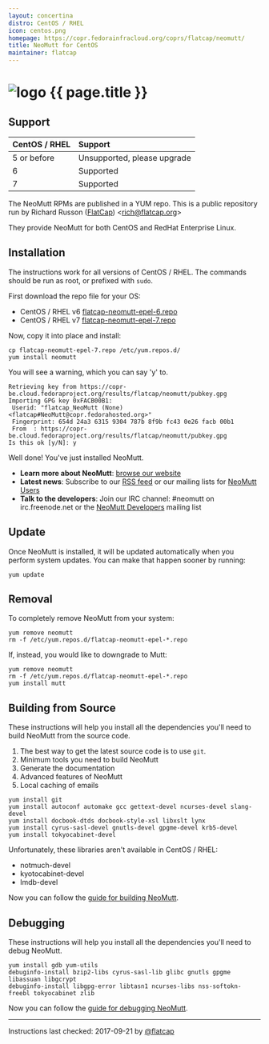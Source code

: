 ```yaml
---
layout: concertina
distro: CentOS / RHEL
icon: centos.png
homepage: https://copr.fedorainfracloud.org/coprs/flatcap/neomutt/
title: NeoMutt for CentOS
maintainer: flatcap
---
```


# ![logo](/images/distros/{{page.icon}}) {{ page.title }}

## Support <a class="offset" id="support"></a>

| CentOS / RHEL | Support                     |
| :------------ | :-------------------------- |
| 5 or before   | Unsupported, please upgrade |
| 6             | Supported                   |
| 7             | Supported                   |

The NeoMutt RPMs are published in a YUM repo. This is a public repository run
by Richard Russon ([FlatCap](https://github.com/flatcap)) <[rich@flatcap.org](mailto:rich@flatcap.org)>

They provide NeoMutt for both CentOS and RedHat Enterprise Linux.

## Installation <a class="offset" id="install"></a>

The instructions work for all versions of CentOS / RHEL. The commands should
be run as root, or prefixed with `sudo`.

First download the repo file for your OS:

- CentOS / RHEL v6
  [flatcap-neomutt-epel-6.repo](https://copr.fedorainfracloud.org/coprs/flatcap/neomutt/repo/epel-6/flatcap-neomutt-epel-6.repo)
- CentOS / RHEL v7
  [flatcap-neomutt-epel-7.repo](https://copr.fedorainfracloud.org/coprs/flatcap/neomutt/repo/epel-7/flatcap-neomutt-epel-7.repo)

Now, copy it into place and install:

```
cp flatcap-neomutt-epel-7.repo /etc/yum.repos.d/
yum install neomutt
```

You will see a warning, which you can say 'y' to.

```reply
Retrieving key from https://copr-be.cloud.fedoraproject.org/results/flatcap/neomutt/pubkey.gpg
Importing GPG key 0xFACB00B1:
 Userid: "flatcap_NeoMutt (None) <flatcap#NeoMutt@copr.fedorahosted.org>"
 Fingerprint: 654d 24a3 6315 9304 787b 8f9b fc43 0e26 facb 00b1
 From  : https://copr-be.cloud.fedoraproject.org/results/flatcap/neomutt/pubkey.gpg
Is this ok [y/N]: y
```

Well done! You've just installed NeoMutt.

- **Learn more about NeoMutt**: [browse our website](https://www.neomutt.org)
- **Latest news**: Subscribe to our [RSS feed](https://www.neomutt.org/feed.xml)
  or our mailing lists for
  [NeoMutt Users](http://mailman.neomutt.org/mailman/listinfo/neomutt-users-neomutt.org)
- **Talk to the developers**: Join our IRC channel: #neomutt on
  irc.freenode.net or the
  [NeoMutt Developers](http://mailman.neomutt.org/mailman/listinfo/neomutt-devel-neomutt.org)
  mailing list

## Update <a class="offset" id="update"></a>

Once NeoMutt is installed, it will be updated automatically when you perform
system updates. You can make that happen sooner by running:

```
yum update
```

## Removal <a class="offset" id="remove"></a>

To completely remove NeoMutt from your system:

```
yum remove neomutt
rm -f /etc/yum.repos.d/flatcap-neomutt-epel-*.repo
```

If, instead, you would like to downgrade to Mutt:

```
yum remove neomutt
rm -f /etc/yum.repos.d/flatcap-neomutt-epel-*.repo
yum install mutt
```

## Building from Source <a class="offset" id="build"></a>

These instructions will help you install all the dependencies you'll need to
build NeoMutt from the source code.

1. The best way to get the latest source code is to use `git`.
2. Minimum tools you need to build NeoMutt
3. Generate the documentation
4. Advanced features of NeoMutt
5. Local caching of emails

```
yum install git
yum install autoconf automake gcc gettext-devel ncurses-devel slang-devel
yum install docbook-dtds docbook-style-xsl libxslt lynx
yum install cyrus-sasl-devel gnutls-devel gpgme-devel krb5-devel
yum install tokyocabinet-devel
```

Unfortunately, these libraries aren't available in CentOS / RHEL:

- notmuch-devel
- kyotocabinet-devel
- lmdb-devel

Now you can follow the [guide for building NeoMutt](/dev/build).

## Debugging <a class="offset" id="debug"></a>

These instructions will help you install all the dependencies you'll need to
debug NeoMutt.

```
yum install gdb yum-utils
debuginfo-install bzip2-libs cyrus-sasl-lib glibc gnutls gpgme libassuan libgcrypt
debuginfo-install libgpg-error libtasn1 ncurses-libs nss-softokn-freebl tokyocabinet zlib
```

Now you can follow the [guide for debugging NeoMutt](/dev/debug).

---

Instructions last checked: 2017-09-21 by [@flatcap](https://github.com/flatcap)

